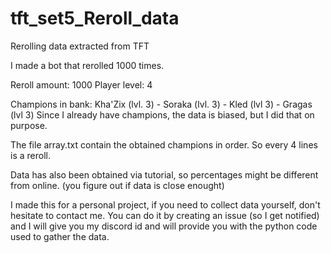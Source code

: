# tft_set5_Reroll_data
Rerolling data extracted from TFT

I made a bot that rerolled 1000 times.

Reroll amount: 1000
Player level: 4

Champions in bank: Kha'Zix (lvl. 3) - Soraka (lvl. 3) - Kled (lvl 3) - Gragas (lvl 3)
Since I already have champions, the data is biased, but I did that on purpose.

The file array.txt contain the obtained champions in order. So every 4 lines is a reroll.

Data has also been obtained via tutorial, so percentages might be different from online. (you figure out if data is close enought)


I made this for a personal project, if you need to collect data yourself, don't hesitate to contact me. 
You can do it by creating an issue (so I get notified) and I will give you my discord id and will provide you with the python code used to gather the data.
